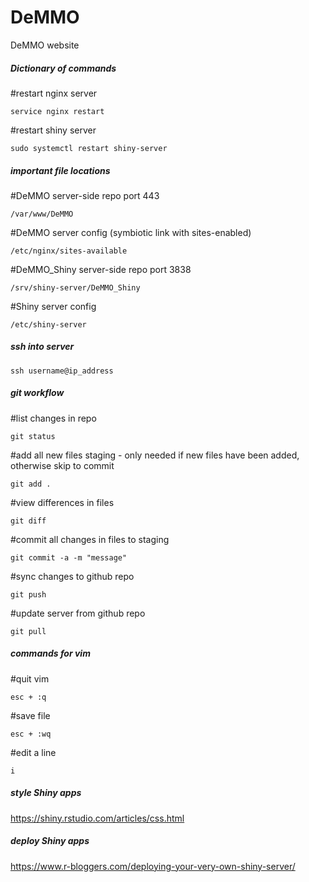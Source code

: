# DeMMO
DeMMO website

##### Dictionary of commands #####

#restart nginx server 

    service nginx restart


#restart shiny server

    sudo systemctl restart shiny-server



##### important file locations #####

#DeMMO server-side repo port 443

    /var/www/DeMMO


#DeMMO server config (symbiotic link with sites-enabled)

    /etc/nginx/sites-available


#DeMMO_Shiny server-side repo port 3838

    /srv/shiny-server/DeMMO_Shiny


#Shiny server config

    /etc/shiny-server



##### ssh into server #####
    ssh username@ip_address

##### git workflow #####

#list changes in repo

    git status


#add all new files staging - only needed if new files have been added, otherwise skip to commit

    git add .


#view differences in files

    git diff 


#commit all changes in files to staging

    git commit -a -m "message"


#sync changes to github repo

    git push


#update server from github repo

    git pull 


##### commands for vim #####

#quit vim

    esc + :q


#save file

    esc + :wq


#edit a line 

    i 
    
    
##### style Shiny apps #####
https://shiny.rstudio.com/articles/css.html

##### deploy Shiny apps #####

https://www.r-bloggers.com/deploying-your-very-own-shiny-server/
